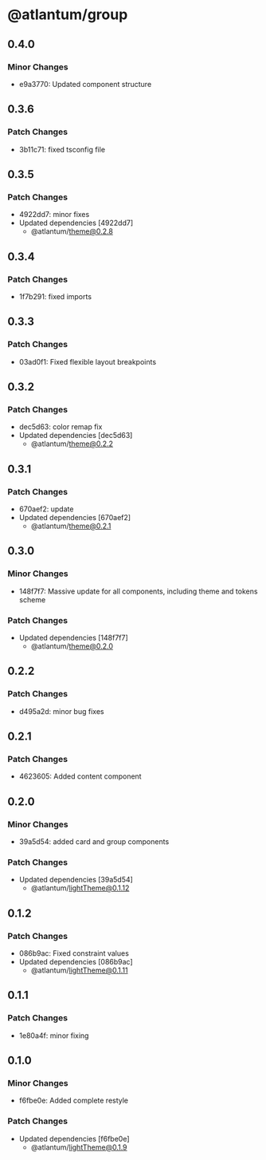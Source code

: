 # @atlantum/group

## 0.4.0

### Minor Changes

-   e9a3770: Updated component structure

## 0.3.6

### Patch Changes

-   3b11c71: fixed tsconfig file

## 0.3.5

### Patch Changes

-   4922dd7: minor fixes
-   Updated dependencies [4922dd7]
    -   @atlantum/theme@0.2.8

## 0.3.4

### Patch Changes

-   1f7b291: fixed imports

## 0.3.3

### Patch Changes

-   03ad0f1: Fixed flexible layout breakpoints

## 0.3.2

### Patch Changes

-   dec5d63: color remap fix
-   Updated dependencies [dec5d63]
    -   @atlantum/theme@0.2.2

## 0.3.1

### Patch Changes

-   670aef2: update
-   Updated dependencies [670aef2]
    -   @atlantum/theme@0.2.1

## 0.3.0

### Minor Changes

-   148f7f7: Massive update for all components, including theme and tokens scheme

### Patch Changes

-   Updated dependencies [148f7f7]
    -   @atlantum/theme@0.2.0

## 0.2.2

### Patch Changes

-   d495a2d: minor bug fixes

## 0.2.1

### Patch Changes

-   4623605: Added content component

## 0.2.0

### Minor Changes

-   39a5d54: added card and group components

### Patch Changes

-   Updated dependencies [39a5d54]
    -   @atlantum/lightTheme@0.1.12

## 0.1.2

### Patch Changes

-   086b9ac: Fixed constraint values
-   Updated dependencies [086b9ac]
    -   @atlantum/lightTheme@0.1.11

## 0.1.1

### Patch Changes

-   1e80a4f: minor fixing

## 0.1.0

### Minor Changes

-   f6fbe0e: Added complete restyle

### Patch Changes

-   Updated dependencies [f6fbe0e]
    -   @atlantum/lightTheme@0.1.9
